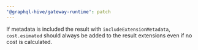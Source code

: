 ```yaml
---
'@graphql-hive/gateway-runtime': patch
---
```


If metadata is included the result with `includeExtensionMetadata`, `cost.esimated` should always be added to the result extensions even if no cost is calculated.

